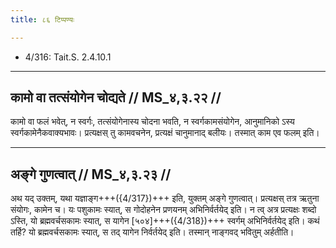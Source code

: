 ```yaml
---
title: ८६ टिप्पण्यः

---
```

- 4/316: Tait.S. 2.4.10.1

____________________________________________


## कामो वा तत्संयोगेन चोद्यते // MS_४,३.२२ //

कामो वा फलं भवेत्, न स्वर्गः, तत्संयोगेनास्य चोदना भवति, न स्वर्गकामसंयोगेन, आनुमानिको ऽस्य स्वर्गकामेनैकवाक्यभावः। प्रत्यक्षस् तु कामवचनेन, प्रत्यक्षं चानुमानाद् बलीयः। तस्मात् काम एव फलम् इति।


____________________________________________


## अङ्गे गुणत्वात् // MS_४,३.२३ //

अथ यद् उक्तम्, यथा यज्ञाङ्ग+++({4/317})+++ इति, युक्तम् अङ्गे गुणत्वात्। प्रत्यक्षस् तत्र ऋतुना संयोगः, कामेन च। यः पशुकामः स्यात्, स गोदोहनेन प्रणयनम् अभिनिर्वर्तयेद् इति। न त्व् अत्र प्रत्यक्षः शब्दो ऽस्ति, यो ब्रह्मवर्चसकामः स्यात्, स यागेन [५०४]+++({4/318})+++ स्वर्गम् अभिनिर्वर्तयेद् इति। कथं तर्हि? यो ब्रह्मवर्चसकामः स्यात्, स तद् यागेन निर्वर्तयेद् इति। तस्मान् नाङ्गवद् भवितुम् अर्हतीति।